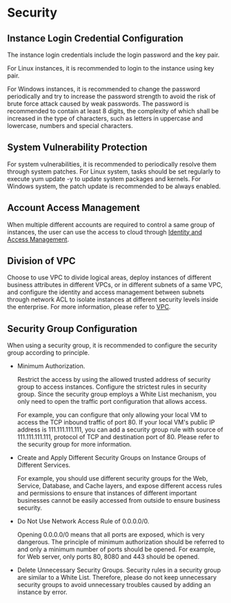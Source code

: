 # Security

## Instance Login Credential Configuration

The instance login credentials include the login password and the key pair.

For Linux instances, it is recommended to login to the instance using key pair.

For Windows instances, it is recommended to change the password periodically and try to increase the password strength to avoid the risk of brute force attack caused by weak passwords. The password is recommended to contain at least 8 digits, the complexity of which shall be increased in the type of characters, such as letters in uppercase and lowercase, numbers and special characters.

## System Vulnerability Protection

For system vulnerabilities, it is recommended to periodically resolve them through system patches. For Linux system, tasks should be set regularly to execute yum update -y to update system packages and kernels. For Windows system, the patch update is recommended to be always enabled.

## Account Access Management
When multiple different accounts are required to control a same group of instances, the user can use the access to cloud through [Identity and Access Management](http://docs.jdcloud.com/en/iam/product-overview).

## Division of VPC

Choose to use VPC to divide logical areas, deploy instances of different business attributes in different VPCs, or in different subnets of a same VPC, and configure the identity and access management between subnets through network ACL to isolate instances at different security levels inside the enterprise. For more information, please refer to [VPC](http://docs.jdcloud.com/en/virtual-private-cloud/product-overview).

## Security Group Configuration

When using a security group, it is recommended to configure the security group according to principle.

* Minimum Authorization.

	Restrict the access by using the allowed trusted address of security group to access instances. Configure the strictest rules in security group. Since the security group employs a White List mechanism, you only need to open the traffic port configuration that allows access.
	
	For example, you can configure that only allowing your local VM to access the TCP inbound traffic of port 80. If your local VM's public IP address is 111.111.111.111, you can add a security group rule with source of 111.111.111.111, protocol of TCP and destination port of 80. Please refer to the security group for more information.
* Create and Apply Different Security Groups on Instance Groups of Different Services.

	For example, you should use different security groups for the Web, Service, Database, and Cache layers, and expose different access rules and permissions to ensure that instances of different important businesses cannot be easily accessed from outside to ensure business security.
* Do Not Use Network Access Rule of 0.0.0.0/0.

	Opening 0.0.0.0/0 means that all ports are exposed, which is very dangerous. The principle of minimum authorization should be referred to and only a minimum number of ports should be opened. For example, for Web server, only ports 80, 8080 and 443 should be opened.
	
* Delete Unnecessary Security Groups.
Security rules in a security group are similar to a White List. Therefore, please do not keep unnecessary security groups to avoid unnecessary troubles caused by adding an instance by error.

